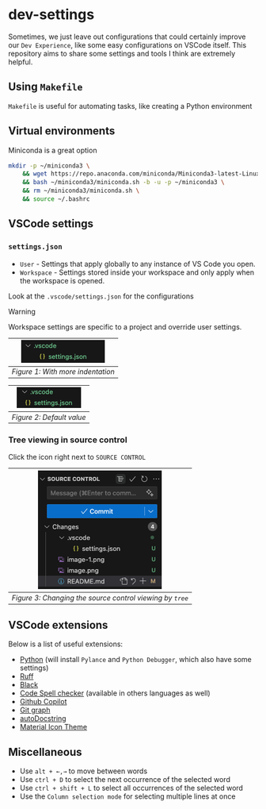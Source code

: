 # dev-settings

Sometimes, we just leave out configurations that could certainly improve our `Dev Experience`, like some easy configurations on VSCode itself. This repository aims to share some settings and tools I think are extremely helpful.

## Using `Makefile`

`Makefile` is useful for automating tasks, like creating a Python environment

## Virtual environments

Miniconda is a great option
```bash
mkdir -p ~/miniconda3 \
    && wget https://repo.anaconda.com/miniconda/Miniconda3-latest-Linux-x86_64.sh -O ~/miniconda3/miniconda.sh \
    && bash ~/miniconda3/miniconda.sh -b -u -p ~/miniconda3 \
    && rm ~/miniconda3/miniconda.sh \
    && source ~/.bashrc
```

## VSCode settings

### `settings.json`
- `User` - Settings that apply globally to any instance of VS Code you open.
- `Workspace` - Settings stored inside your workspace and only apply when the workspace is opened.

Look at the `.vscode/settings.json` for the configurations

> [!WARNING]
> Workspace settings are specific to a project and override user settings.

|![alt text](./_statics/images/with-ident.png)|
|:--:|
| *Figure 1: With more indentation* |

|![alt text](./_statics/images/without-ident.png)|
|:--:|
| *Figure 2: Default value* |


### Tree viewing in source control

Click the icon right next to `SOURCE CONTROL`

|![alt text](./_statics/images/tree-view-source-control.png)|
|:--:|
| *Figure 3: Changing the source control viewing by `tree`*|

## VSCode extensions

Below is a list of useful extensions:
- [Python](https://marketplace.visualstudio.com/items?itemName=ms-python.python) (will install `Pylance` and `Python Debugger`, which also have some settings)
- [Ruff](https://marketplace.visualstudio.com/items?itemName=charliermarsh.ruff)
- [Black](https://marketplace.visualstudio.com/items?itemName=ms-python.black-formatter)
- [Code Spell checker](https://marketplace.visualstudio.com/items?itemName=streetsidesoftware.code-spell-checker) (available in others languages as well)
- [Github Copilot](https://marketplace.visualstudio.com/items?itemName=GitHub.copilot)
- [Git graph](https://marketplace.visualstudio.com/items?itemName=mhutchie.git-graph)
- [autoDocstring](https://marketplace.visualstudio.com/items?itemName=njpwerner.autodocstring)
- [Material Icon Theme](https://marketplace.visualstudio.com/items?itemName=PKief.material-icon-theme)


## Miscellaneous

- Use `alt + ←,→` to move between words
- Use `ctrl + D` to select the next occurrence of the selected word
- Use `ctrl + shift + L` to select all occurrences of the selected word
- Use the `Column selection mode` for selecting multiple lines at once
